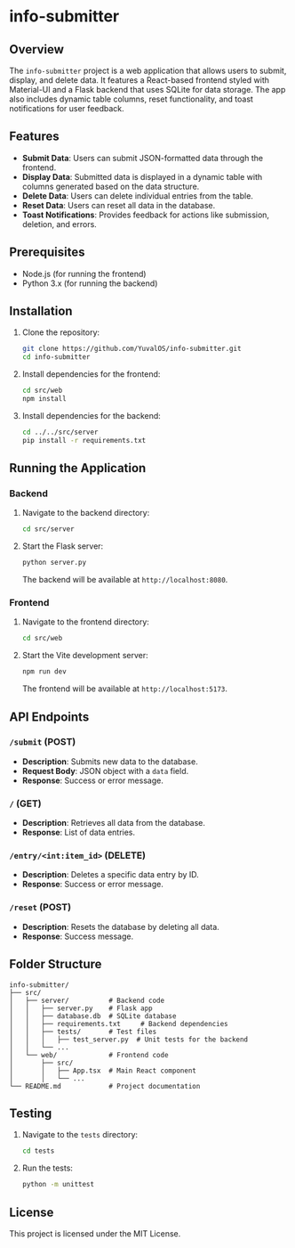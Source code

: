 # info-submitter

## Overview

The `info-submitter` project is a web application that allows users to submit, display, and delete data. It features a React-based frontend styled with Material-UI and a Flask backend that uses SQLite for data storage. The app also includes dynamic table columns, reset functionality, and toast notifications for user feedback.

## Features

- **Submit Data**: Users can submit JSON-formatted data through the frontend.
- **Display Data**: Submitted data is displayed in a dynamic table with columns generated based on the data structure.
- **Delete Data**: Users can delete individual entries from the table.
- **Reset Data**: Users can reset all data in the database.
- **Toast Notifications**: Provides feedback for actions like submission, deletion, and errors.

## Prerequisites

- Node.js (for running the frontend)
- Python 3.x (for running the backend)

## Installation

1. Clone the repository:
   ```bash
   git clone https://github.com/YuvalOS/info-submitter.git
   cd info-submitter
   ```

2. Install dependencies for the frontend:
   ```bash
   cd src/web
   npm install
   ```

3. Install dependencies for the backend:
   ```bash
   cd ../../src/server
   pip install -r requirements.txt
   ```

## Running the Application

### Backend

1. Navigate to the backend directory:
   ```bash
   cd src/server
   ```

2. Start the Flask server:
   ```bash
   python server.py
   ```

   The backend will be available at `http://localhost:8080`.

### Frontend

1. Navigate to the frontend directory:
   ```bash
   cd src/web
   ```

2. Start the Vite development server:
   ```bash
   npm run dev
   ```

   The frontend will be available at `http://localhost:5173`.

## API Endpoints

### `/submit` (POST)
- **Description**: Submits new data to the database.
- **Request Body**: JSON object with a `data` field.
- **Response**: Success or error message.

### `/` (GET)
- **Description**: Retrieves all data from the database.
- **Response**: List of data entries.

### `/entry/<int:item_id>` (DELETE)
- **Description**: Deletes a specific data entry by ID.
- **Response**: Success or error message.

### `/reset` (POST)
- **Description**: Resets the database by deleting all data.
- **Response**: Success message.

## Folder Structure

```
info-submitter/
├── src/
│   ├── server/          # Backend code
│   │   ├── server.py    # Flask app
│   │   ├── database.db  # SQLite database
│   │   ├── requirements.txt     # Backend dependencies
│   │   ├── tests/       # Test files
│   │   │   ├── test_server.py  # Unit tests for the backend
│   │   └── ...
│   └── web/             # Frontend code
│       ├── src/
│       │   ├── App.tsx  # Main React component
│       │   └── ...
└── README.md            # Project documentation
```

## Testing

1. Navigate to the `tests` directory:
   ```bash
   cd tests
   ```

2. Run the tests:
   ```bash
   python -m unittest
   ```

## License

This project is licensed under the MIT License.
